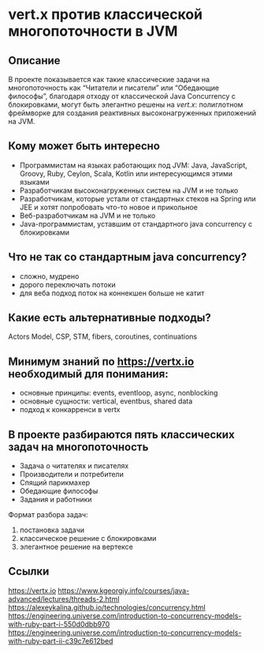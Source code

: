 # vert.x против классической многопоточности в JVM

## Описание
В проекте показывается как такие классические задачи на многопоточность как “Читатели и писатели” или “Обедающие философы”, 
благодаря отходу от классической Java Concurrency с блокировками, могут быть элегантно решены на _vert.x_: полиглотном 
фреймворке для создания реактивных высоконагруженных приложений на JVM. 

## Кому может быть интересно
 - Программистам на языках работающих под JVM: Java, JavaScript, Groovy, Ruby, Ceylon, Scala, Kotlin или интересующимся этими языками 
 - Разработчикам высоконагруженных систем на JVM и не только
 - Разработчикам, которые устали от стандартных стеков на Spring или JEE и хотят попробовать что-то новое и прикольное 
 - Веб-разработчикам на JVM и не только 
 - Java-программистам, уставшим от стандартного java concurrency с блокировками
 
## Что не так со стандартным java concurrеncy?
* сложно, мудрено
* дорого переключать потоки
* для веба подход поток на коннекшен больше не катит

## Какие есть альтернативные подходы?
Actors Model, CSP, STM, fibers, coroutines, continuations

## Минимум знаний по https://vertx.io необходимый для понимания: 
 - основные принципы: events, eventloop, async, nonblocking
 - основные сущности: vertical, eventbus, shared data 
 - подход к конкарренси в vertx
 
## В проекте разбираются пять классических задач на многопоточность
* Задача о читателях и писателях 
* Производители и потребители
* Спящий парикмахер
* Обедающие философы
* Задания и работники

Формат разбора задач: 
 1. постановка задачи
 1. классическое решение с блокировками
 1. элегантное решение на вертексе

## Ссылки
https://vertx.io
https://www.kgeorgiy.info/courses/java-advanced/lectures/threads-2.html
https://alexeykalina.github.io/technologies/concurrency.html
https://engineering.universe.com/introduction-to-concurrency-models-with-ruby-part-i-550d0dbb970
https://engineering.universe.com/introduction-to-concurrency-models-with-ruby-part-ii-c39c7e612bed
